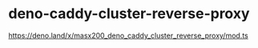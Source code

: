 # deno-caddy-cluster-reverse-proxy

https://deno.land/x/masx200_deno_caddy_cluster_reverse_proxy/mod.ts
